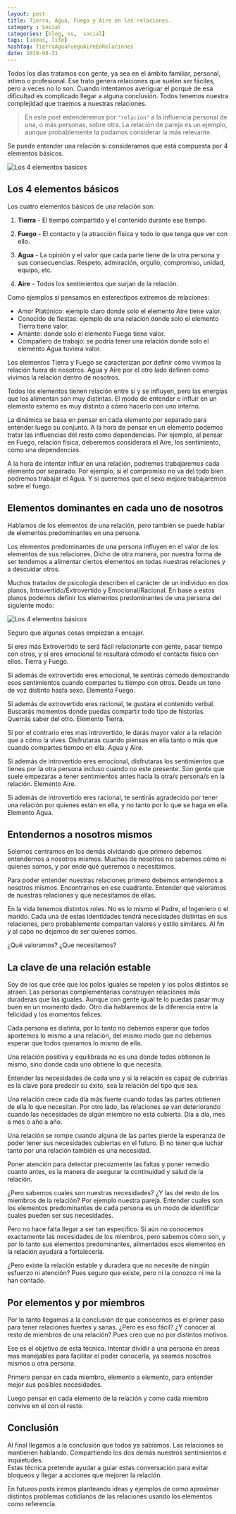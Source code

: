 ```yaml
---
layout: post
title: Tierra, Agua, Fuego y Aire en las relaciones.
category : Social
categories: [blog, es,  social]
tags: [ideas, life]
hashtag: TierraAguaFuegoAireEnRelaciones
date: 2019-08-31
---
```


Todos los días tratamos con gente, ya sea en el ámbito familiar, personal, intimo o profesional. Ese trato genera relaciones que suelen ser fáciles, pero a veces no lo son. Cuando intentamos averiguar el porqué de esa dificultad es complicado llegar a alguna conclusión. Todos tenemos nuestra complejidad que traemos a nuestras relaciones.  

> En este post entenderemos por `"relación"` a la influencia personal de una, o más personas, sobre otra. La relación de pareja es un ejemplo, aunque probablemente la podamos considerar la más relevante.

Se puede entender una relación si consideramos que está compuesta por 4 elementos básicos.

![Los 4 elementos basicos](/images/4elementos-1.png)

## Los 4 elementos básicos

Los cuatro elementos básicos de una relación son:

1. **Tierra** -
El tiempo compartido y el contenido durante ese tiempo.

1. **Fuego** -
El contacto y la atracción física y todo lo que tenga que ver con ello.

1. **Agua** -
La opinión y el valor que cada parte tiene de la otra persona y sus consecuencias. Respeto, admiración, orgullo, compromiso, unidad, equipo, etc.

1. **Aire** -
Todos los sentimientos que surjan de la relación.

Como ejemplos si pensamos en estereotipos extremos de relaciones:

* Amor Platónico: ejemplo claro donde solo el elemento Aire tiene valor.
* Conocido de fiestas: ejemplo de una relación donde solo el elemento Tierra tiene valor.
* Amante: donde solo el elemento Fuego tiene valor.
* Compañero de trabajo: se podría tener una relación donde solo el elemento Agua tuviera valor.

Los elementos Tierra y Fuego se caracterizan por definir cómo vivimos la relación fuera de nosotros. Agua y Aire por el otro lado definen como vivimos la relación dentro de nosotros.

Todos los elementos tienen relación entre sí y se influyen, pero las energías que los alimentan son muy distintas. El modo de entender e influir en un elemento externo es muy distinto a cómo hacerlo con uno interno.

La dinámica se basa en pensar en cada elemento por separado para entender luego su conjunto.
A la hora de pensar en un elemento podemos tratar las influencias del resto como dependencias. Por ejemplo, al pensar en Fuego, relación física, deberemos considerara el Aire, los sentimiento, como una dependencias.

A la hora de intentar influir en una relación, podremos trabajaremos cada elemento por separado. Por ejemplo, si el compromiso no va del todo bien podremos trabajar el Agua. Y si queremos que el sexo mejore trabajaremos sobre el fuego.

## Elementos dominantes en cada uno de nosotros

Hablamos de los elementos de una relación, pero también se puede hablar de elementos predominantes en una persona.

Los elementos predominantes de una persona influyen en el valor de los elementos de sus relaciones.
Dicho de otra manera, por nuestra forma de ser tendemos a alimentar ciertos elementos en todas nuestras relaciones y a descuidar otros.

Muchos tratados de psicología describen el carácter de un individuo en dos planos, Introvertido/Extrovertido y Emocional/Racional.
En base a estos planos podemos definir los elementos predominantes de una persona del siguiente modo:

![Los 4 elementos básicos](/images/4elementos-3.png)

Seguro que algunas cosas empiezan a encajar.

Si eres más Extrovertido te será fácil relacionarte con gente, pasar tiempo con otros, y si eres emocional te resultará cómodo el contacto físico con ellos. Tierra y Fuego.

Si además de extrovertido eres emocional, te sentirás cómodo demostrando esos sentimientos cuando compartes tu tiempo con otros. Desde un tono de voz distinto hasta sexo. Elemento Fuego.

Si además de extrovertido eres racional, te gustara el contenido verbal. Buscarás momentos donde puedas compartir todo tipo de historias. Querrás saber del otro. Elemento Tierra.

Si por el contrario eres mas introvertido, le darás mayor valor a la relación que a cómo la vives. Disfrutaras cuando piensas en ella tanto o más que cuando compartes tiempo en ella. Agua y Aire.

Si además de introvertido eres emocional, disfrutaras los sentimientos que tienes por la otra persona incluso cuando no este presente. Son gente que suele  empezaras a tener sentimientos antes hacia la otra/s persona/s en la relación. Elemento Aire.

Si además de introvertido eres racional, te sentirás agradecido por tener una relación por quienes están en ella, y no tanto por lo que se haga en ella. Elemento Agua.

## Entendernos a nosotros mismos

Solemos centramos en los demás olvidando que primero debemos entendernos a nosotros mismos. Muchos de nosotros no sabemos cómo ni quienes somos, y por ende qué queremos o necesitamos.

Para poder entender nuestras relaciones primero debemos entendernos a nosotros mismos. Encontrarnos en ese cuadrante. Entender qué valoramos de nuestras relaciones y qué necesitamos de ellas.

En la vida tenemos distintos roles. No es lo mismo el Padre, el Ingeniero o el marido. Cada una de estas identidades tendrá necesidades distintas en sus relaciones, pero probablemente compartan valores y estilo similares. Al fin y al cabo no dejamos de ser quienes somos.

¿Qué valoramos? ¿Que necesitamos?

## La clave de una relación estable

Soy de los que crée que los polos iguales se repelen y los polos distintos se atraen. Las personas complementarias construyen relaciones más duraderas que las iguales. Aunque con gente igual te lo puedas pasar muy buen en un momento dado. Otro dia hablaremos de la diferencia entre la felicidad y los momentos felices.

Cada persona es distinta, por lo tanto no debemos esperar que todos aportemos lo mismo a una relación, del mismo modo que no debemos esperar que todos queramos lo mismo de ella.

Una relación positiva y equilibrada no es una donde todos obtienen lo mismo, sino donde cada uno obtiene lo que necesita.

Entender las necesidades de cada uno y si la relación es capaz de cubrirlas es la clave para predecir su éxito, sea la relación del tipo que sea.

Una relación crece cada día más fuerte cuando todas las partes obtienen de ella lo que necesitan. Por otro lado, las relaciones se van deteriorando cuando las necesidades de algún miembro no está cubierta. Día a día, mes a mes o año a año.

Una relación se rompe cuando alguna de las partes pierde la esperanza de poder tener sus necesidades cubiertas en el futuro. El no tener que luchar tanto por una relación también es una necesidad.

Poner atención para detectar precozmente las faltas y poner remedio cuanto antes, es la manera de asegurar la continuidad y salud de la relación.

¿Pero sabemos cuales son nuestras necesidades? ¿Y las del resto de los miembros de la relación? Por ejemplo nuestra pareja.
Entender cuales son los elementos predominantes de cada persona es un modo de identificar cuales pueden ser sus necesidades.

Pero no hace falta llegar a ser tan especifico. Si aún no conocemos exactamente las necesidades de los miembros, pero sabemos cómo son, y por lo tanto sus elementos predominantes, alimentados esos elementos en la relación ayudará a fortalecerla.

¿Pero existe la relación estable y duradera que no necesite de ningún esfuerzo ni atención? Pues seguro que existe, pero ni la conozco ni me la han contado.

## Por elementos y por miembros

Por lo tanto llegamos a la conclusión de que conocernos es el primer paso para tener relaciones fuertes y sanas. ¿Pero es eso fácil? ¿Y conocer al resto de miembros de una relación? Pues creo que no por distintos motivos.

Ese es el objetivo de esta técnica. Intentar dividir a una persona en areas mas manejables para facilitar el poder conocerla, ya seamos nosotros mismos u otra persona.

Primero pensar en cada miembro, elemento a elemento, para entender mejor sus posibles necesidades.

Luego pensar en cada elemento de la relación y como cada miembro convive en el con el resto.

## Conclusión

Al final llegamos a la conclusión que todos ya sabíamos. Las relaciones se mantienen hablando. Compartiendo los dos demás nuestros sentimientos e inquietudes.  
Estas técnica pretende ayudar a guiar estas conversación para evitar bloqueos y llegar a acciones que mejoren la relación.

En futuros posts iremos planteando ideas y ejemplos de como aproximar distintos problemas cotidianos de las relaciones usando los elementos como referencia.
